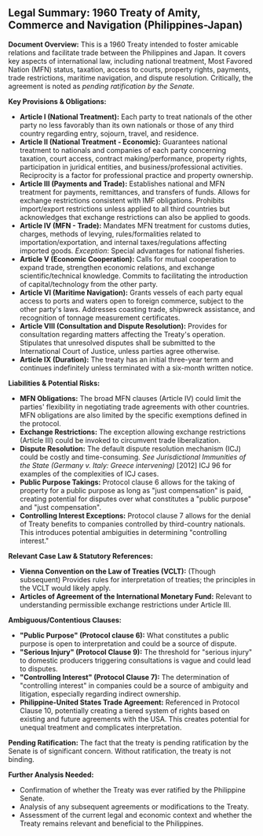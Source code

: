 ## Legal Summary: 1960 Treaty of Amity, Commerce and Navigation (Philippines-Japan)

**Document Overview:** This is a 1960 Treaty intended to foster amicable relations and facilitate trade between the Philippines and Japan. It covers key aspects of international law, including national treatment, Most Favored Nation (MFN) status, taxation, access to courts, property rights, payments, trade restrictions, maritime navigation, and dispute resolution. Critically, the agreement is noted as *pending ratification by the Senate*.

**Key Provisions & Obligations:**

*   **Article I (National Treatment):** Each party to treat nationals of the other party no less favorably than its own nationals or those of any third country regarding entry, sojourn, travel, and residence.
*   **Article II (National Treatment - Economic):** Guarantees national treatment to nationals and companies of each party concerning taxation, court access, contract making/performance, property rights, participation in juridical entities, and business/professional activities. Reciprocity is a factor for professional practice and property ownership.
*   **Article III (Payments and Trade):** Establishes national and MFN treatment for payments, remittances, and transfers of funds. Allows for exchange restrictions consistent with IMF obligations. Prohibits import/export restrictions unless applied to all third countries but acknowledges that exchange restrictions can also be applied to goods.
*   **Article IV (MFN - Trade):** Mandates MFN treatment for customs duties, charges, methods of levying, rules/formalities related to importation/exportation, and internal taxes/regulations affecting imported goods. *Exception*: Special advantages for national fisheries.
*   **Article V (Economic Cooperation):** Calls for mutual cooperation to expand trade, strengthen economic relations, and exchange scientific/technical knowledge. Commits to facilitating the introduction of capital/technology from the other party.
*   **Article VI (Maritime Navigation):** Grants vessels of each party equal access to ports and waters open to foreign commerce, subject to the other party's laws. Addresses coasting trade, shipwreck assistance, and recognition of tonnage measurement certificates.
*   **Article VIII (Consultation and Dispute Resolution):** Provides for consultation regarding matters affecting the Treaty's operation. Stipulates that unresolved disputes shall be submitted to the International Court of Justice, unless parties agree otherwise.
*   **Article IX (Duration):** The treaty has an initial three-year term and continues indefinitely unless terminated with a six-month written notice.

**Liabilities & Potential Risks:**

*   **MFN Obligations:** The broad MFN clauses (Article IV) could limit the parties' flexibility in negotiating trade agreements with other countries. MFN obligations are also limited by the specific exemptions defined in the protocol.
*   **Exchange Restrictions:** The exception allowing exchange restrictions (Article III) could be invoked to circumvent trade liberalization.
*   **Dispute Resolution:** The default dispute resolution mechanism (ICJ) could be costly and time-consuming. *See* *Jurisdictional Immunities of the State (Germany v. Italy: Greece intervening)* [2012] ICJ 96 for examples of the complexities of ICJ cases.
*   **Public Purpose Takings:** Protocol clause 6 allows for the taking of property for a public purpose as long as "just compensation" is paid, creating potential for disputes over what constitutes a "public purpose" and "just compensation".
*   **Controlling Interest Exceptions:** Protocol clause 7 allows for the denial of Treaty benefits to companies controlled by third-country nationals. This introduces potential ambiguities in determining "controlling interest."

**Relevant Case Law & Statutory References:**

*   **Vienna Convention on the Law of Treaties (VCLT):** (Though subsequent) Provides rules for interpretation of treaties; the principles in the VCLT would likely apply.
*   **Articles of Agreement of the International Monetary Fund:** Relevant to understanding permissible exchange restrictions under Article III.

**Ambiguous/Contentious Clauses:**

*   **"Public Purpose" (Protocol clause 6):** What constitutes a public purpose is open to interpretation and could be a source of dispute.
*   **"Serious Injury" (Protocol Clause 9):** The threshold for "serious injury" to domestic producers triggering consultations is vague and could lead to disputes.
*   **"Controlling Interest" (Protocol Clause 7):** The determination of "controlling interest" in companies could be a source of ambiguity and litigation, especially regarding indirect ownership.
*   **Philippine-United States Trade Agreement:** Referenced in Protocol Clause 10, potentially creating a tiered system of rights based on existing and future agreements with the USA. This creates potential for unequal treatment and complicates interpretation.

**Pending Ratification:** The fact that the treaty is pending ratification by the Senate is of significant concern. Without ratification, the treaty is not binding.

**Further Analysis Needed:**

*   Confirmation of whether the Treaty was ever ratified by the Philippine Senate.
*   Analysis of any subsequent agreements or modifications to the Treaty.
*   Assessment of the current legal and economic context and whether the Treaty remains relevant and beneficial to the Philippines.
